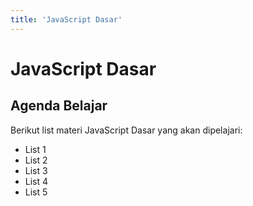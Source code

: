 ```yaml
---
title: 'JavaScript Dasar'
---
```


# JavaScript Dasar

## Agenda Belajar

Berikut list materi JavaScript Dasar yang akan dipelajari:

- List 1
- List 2
- List 3
- List 4
- List 5